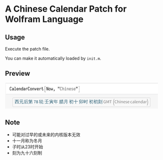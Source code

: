 # A Chinese Calendar Patch for Wolfram Language

## Usage

Execute the patch file.

You can make it automatically loaded by `init.m`.

## Preview

![](./preview.png)

## Note

* 可能对过早的或未来的内核版本无效
* 十一月称为冬月
* 子时从23时开始
* 刻为九十六刻制
